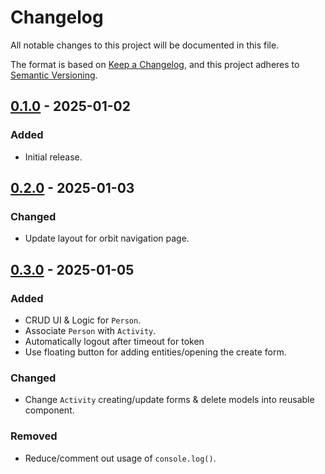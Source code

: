 # Changelog
All notable changes to this project will be documented in this file.

The format is based on [Keep a Changelog](https://keepachangelog.com/en/1.0.0/),
and this project adheres to [Semantic Versioning](https://semver.org/spec/v2.0.0.html).

## [0.1.0] - 2025-01-02
### Added
- Initial release.

## [0.2.0] - 2025-01-03
### Changed
- Update layout for orbit navigation page.

## [0.3.0] - 2025-01-05
### Added
- CRUD UI & Logic for `Person`.
- Associate `Person` with `Activity`.
- Automatically logout after timeout for token
- Use floating button for adding entities/opening the create form.

### Changed
- Change `Activity` creating/update forms & delete models into reusable component.

### Removed
- Reduce/comment out usage of `console.log()`.

[0.1.0]: https://github.com/ingenious-dev/remana_vuejs/releases/tag/0.1.0
[0.2.0]: https://github.com/ingenious-dev/remana_vuejs/releases/tag/0.2.0
[0.3.0]: https://github.com/ingenious-dev/remana_vuejs/releases/tag/0.3.0